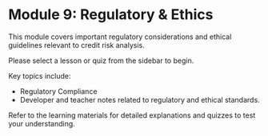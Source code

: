 # Module 9: Regulatory & Ethics

This module covers important regulatory considerations and ethical guidelines relevant to credit risk analysis.

Please select a lesson or quiz from the sidebar to begin.

Key topics include:
- Regulatory Compliance
- Developer and teacher notes related to regulatory and ethical standards.

Refer to the learning materials for detailed explanations and quizzes to test your understanding.
